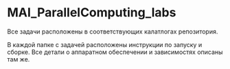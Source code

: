 # MAI_ParallelComputing_labs

Все задачи расположены в соответствующих калатлогах репозитория.

В каждой папке с задачей расположены инструкции по запуску и сборке. Все детали о аппаратном обеспечении и зависимостях описаны там же.
